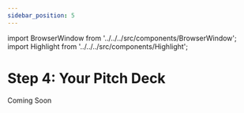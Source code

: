 ```yaml
---
sidebar_position: 5
---
```


import BrowserWindow from '../../../src/components/BrowserWindow';
import Highlight from '../../../src/components/Highlight';

# Step 4: Your Pitch Deck

Coming Soon
